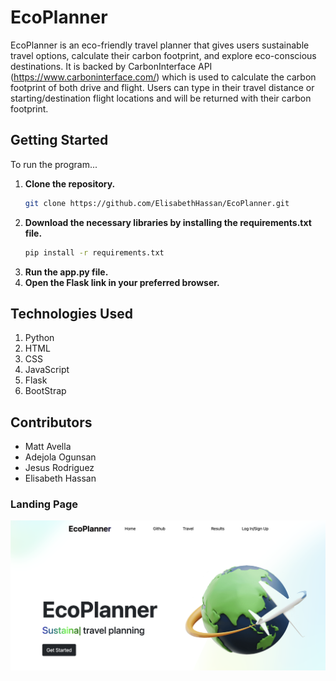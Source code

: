 # EcoPlanner
EcoPlanner is an eco-friendly travel planner that gives users sustainable travel options, calculate their carbon footprint, and explore eco-conscious destinations. It is backed by CarbonInterface API (https://www.carboninterface.com/) which is used to calculate the carbon footprint of both drive and flight. Users can type in their travel distance or starting/destination flight locations and will be returned with their carbon footprint. 

## Getting Started

To run the program...
1. **Clone the repository.**
   ```bash
   git clone https://github.com/ElisabethHassan/EcoPlanner.git
   ```
2. **Download the necessary libraries by installing the requirements.txt file.**
   ```bash
   pip install -r requirements.txt
   ```
3. **Run the app.py file.**
4. **Open the Flask link in your preferred browser.**

## Technologies Used
1. Python
2. HTML
3. CSS
4. JavaScript
5. Flask
6. BootStrap

## Contributors
* Matt Avella
* Adejola Ogunsan
* Jesus Rodriguez
* Elisabeth Hassan


### Landing Page
![Landing Page](static/img/ecoplanner.png)
